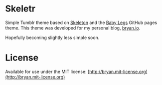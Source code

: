 # Skeletr
Simple Tumblr theme based on [Skeleton](http://www.getskeleton.com/) and the [Baby Legs](http://sundaykofax.github.com/baby-legs/) GitHub pages theme. This theme was developed for my personal blog, [bryan.io](http://bryan.io).

Hopefully becoming slightly less simple soon.

# License
Available for use under the MIT license: [http://bryan.mit-license.org](http://bryan.mit-license.org)
